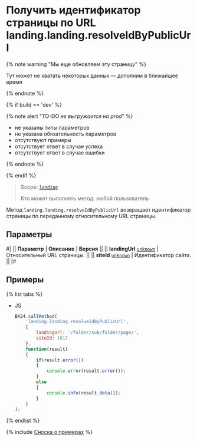 # Получить идентификатор страницы по URL landing.landing.resolveIdByPublicUrl

{% note warning "Мы еще обновляем эту страницу" %}

Тут может не хватать некоторых данных — дополним в ближайшее время

{% endnote %}

{% if build == 'dev' %}

{% note alert "TO-DO _не выгружается на prod_" %}

- не указаны типы параметров
- не указана обязательность параметров
- отсутствуют примеры
- отсутствует ответ в случае успеха
- отсутствует ответ в случае ошибки

{% endnote %}

{% endif %}

> Scope: [`landing`](../../../scopes/permissions.md)
>
> Кто может выполнять метод: любой пользователь

Метод `landing.landing.resolveIdByPublicUrl` возвращает идентификатор страницы по переданному относительному URL страницы.

## Параметры

#|
|| **Параметр** | **Описание** | **Версия** ||
|| **landingUrl**
[`unknown`](../../../data-types.md) | Относительный URL страницы. ||
|| **siteId**
[`unknown`](../../../data-types.md) | Идентификатор сайта. ||
|#

## Примеры

{% list tabs %}

- JS

    ```js
    BX24.callMethod(
        'landing.landing.resolveIdByPublicUrl',
        {
            landingUrl: '/folder/sub/folder/page/',
            siteId: 1817
        },
        function(result)
        {
            if(result.error())
            {
                console.error(result.error());
            }
            else
            {
                console.info(result.data());
            }
        }
    );
    ```

{% endlist %}

{% include [Сноска о примерах](../../../../_includes/examples.md) %}